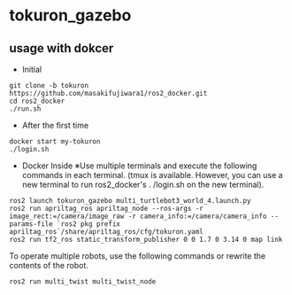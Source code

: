 # tokuron_gazebo
## usage with dokcer 
- Initial
```
git clone -b tokuron https://github.com/masakifujiwara1/ros2_docker.git
cd ros2_docker
./run.sh
```
- After the first time
```
docker start my-tokuron
./login.sh
```
- Docker Inside
※Use multiple terminals and execute the following commands in each terminal. (tmux is available. However, you can use a new terminal to run ros2_docker's . /login.sh on the new terminal).
```
ros2 launch tokuron_gazebo multi_turtlebot3_world_4.launch.py 
ros2 run apriltag_ros apriltag_node --ros-args -r image_rect:=/camera/image_raw -r camera_info:=/camera/camera_info --params-file `ros2 pkg prefix apriltag_ros`/share/apriltag_ros/cfg/tokuron.yaml
ros2 run tf2_ros static_transform_publisher 0 0 1.7 0 3.14 0 map link
```
To operate multiple robots, use the following commands or rewrite the contents of the robot.
```
ros2 run multi_twist multi_twist_node
```
